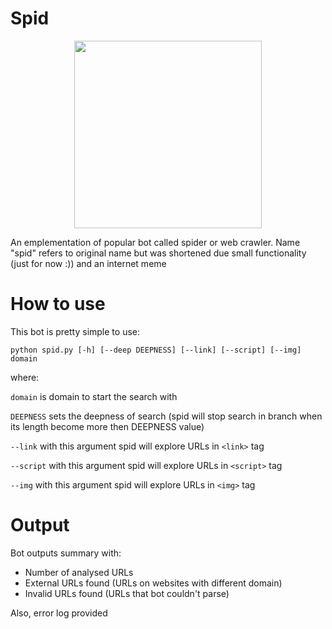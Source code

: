 # Spid
<p align="center">
  <img src="https://user-images.githubusercontent.com/87077242/194978973-19e30ad5-97ee-4688-be7f-652a229a6f26.jpg" width="300">
</p>

An emplementation of popular bot called spider or web crawler. Name "spid" refers to original name but was shortened due small functionality (just for now :)) and an internet meme

# How to use

This bot is pretty simple to use:
```
python spid.py [-h] [--deep DEEPNESS] [--link] [--script] [--img] domain
```
where:

```domain``` is domain to start the search with

```DEEPNESS``` sets the deepness of search (spid will stop search in branch when its length become more then DEEPNESS value)

```--link``` with this argument spid will explore URLs in ```<link>``` tag

```--script``` with this argument spid will explore URLs in ```<script>``` tag

```--img``` with this argument spid will explore URLs in ```<img>``` tag

# Output

Bot outputs summary with:

- Number of analysed URLs
- External URLs found (URLs on websites with different domain)
- Invalid URLs found (URLs that bot couldn't parse)

Also, error log provided
